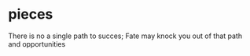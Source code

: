 # pieces
There is no a single path to succes; Fate may knock you out of that path and opportunities
